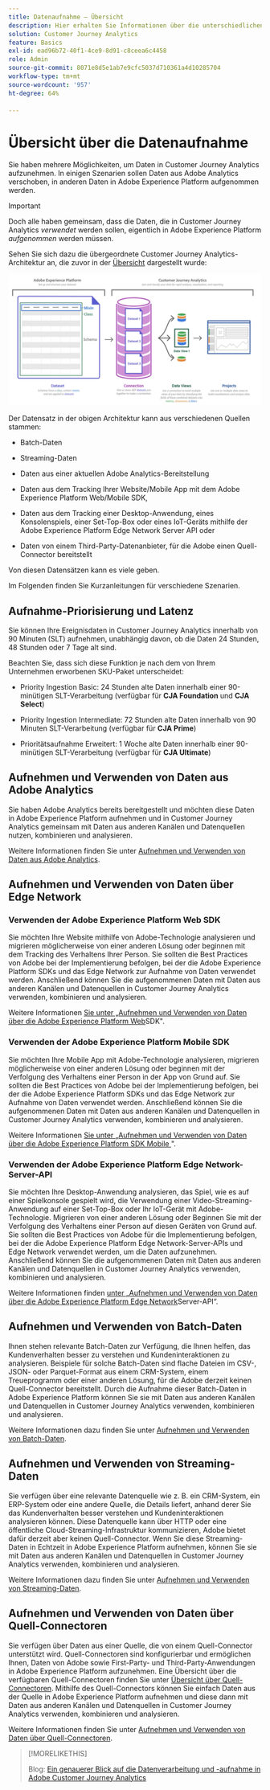 ```yaml
---
title: Datenaufnahme – Übersicht
description: Hier erhalten Sie Informationen über die unterschiedlichen Methoden der Datenaufnahme in Customer Journey Analytics
solution: Customer Journey Analytics
feature: Basics
exl-id: ead96b72-40f1-4ce9-8d91-c8ceea6c4458
role: Admin
source-git-commit: 8071e8d5e1ab7e9cfc5037d710361a4d10285704
workflow-type: tm+mt
source-wordcount: '957'
ht-degree: 64%

---
```


# Übersicht über die Datenaufnahme

Sie haben mehrere Möglichkeiten, um Daten in Customer Journey Analytics aufzunehmen. In einigen Szenarien sollen Daten aus Adobe Analytics verschoben, in anderen Daten in Adobe Experience Platform aufgenommen werden.

>[!IMPORTANT]
>
>Doch alle haben gemeinsam, dass die Daten, die in Customer Journey Analytics _verwendet_ werden sollen, eigentlich in Adobe Experience Platform _aufgenommen_ werden müssen.

Sehen Sie sich dazu die übergeordnete Customer Journey Analytics-Architektur an, die zuvor in der [Übersicht](https://experienceleague.adobe.com/docs/analytics-platform/using/cja-overview/cja-overview.html?lang=de) dargestellt wurde:

![Customer Journey Analytics-Architektur, die in diesem Abschnitt beschrieben wird](./assets/cja-architecture.png)

Der Datensatz in der obigen Architektur kann aus verschiedenen Quellen stammen:

- Batch-Daten

- Streaming-Daten

- Daten aus einer aktuellen Adobe Analytics-Bereitstellung

- Daten aus dem Tracking Ihrer Website/Mobile App mit dem Adobe Experience Platform Web/Mobile SDK,

- Daten aus dem Tracking einer Desktop-Anwendung, eines Konsolenspiels, einer Set-Top-Box oder eines IoT-Geräts mithilfe der Adobe Experience Platform Edge Network Server API oder

- Daten von einem Third-Party-Datenanbieter, für die Adobe einen Quell-Connector bereitstellt

Von diesen Datensätzen kann es viele geben.

Im Folgenden finden Sie Kurzanleitungen für verschiedene Szenarien.

## Aufnahme-Priorisierung und Latenz

Sie können Ihre Ereignisdaten in Customer Journey Analytics innerhalb von 90 Minuten (SLT) aufnehmen, unabhängig davon, ob die Daten 24 Stunden, 48 Stunden oder 7 Tage alt sind.

Beachten Sie, dass sich diese Funktion je nach dem von Ihrem Unternehmen erworbenen SKU-Paket unterscheidet:

- Priority Ingestion Basic: 24 Stunden alte Daten innerhalb einer 90-minütigen SLT-Verarbeitung (verfügbar für **CJA Foundation** und **CJA Select**)

- Priority Ingestion Intermediate: 72 Stunden alte Daten innerhalb von 90 Minuten SLT-Verarbeitung (verfügbar für **CJA Prime**)

- Prioritätsaufnahme Erweitert: 1 Woche alte Daten innerhalb einer 90-minütigen SLT-Verarbeitung (verfügbar für **CJA Ultimate**)

## Aufnehmen und Verwenden von Daten aus Adobe Analytics

Sie haben Adobe Analytics bereits bereitgestellt und möchten diese Daten in Adobe Experience Platform aufnehmen und in Customer Journey Analytics gemeinsam mit Daten aus anderen Kanälen und Datenquellen nutzen, kombinieren und analysieren.

Weitere Informationen finden Sie unter [Aufnehmen und Verwenden von Daten aus Adobe Analytics](./analytics.md).


## Aufnehmen und Verwenden von Daten über Edge Network

### Verwenden der Adobe Experience Platform Web SDK

Sie möchten Ihre Website mithilfe von Adobe-Technologie analysieren und migrieren möglicherweise von einer anderen Lösung oder beginnen mit dem Tracking des Verhaltens Ihrer Person. Sie sollten die Best Practices von Adobe bei der Implementierung befolgen, bei der die Adobe Experience Platform SDKs und das Edge Network zur Aufnahme von Daten verwendet werden. Anschließend können Sie die aufgenommenen Daten mit Daten aus anderen Kanälen und Datenquellen in Customer Journey Analytics verwenden, kombinieren und analysieren.

Weitere Informationen [ Sie unter „Aufnehmen und Verwenden von Daten über die Adobe Experience Platform Web](./aepwebsdk.md)SDK&quot;.

### Verwenden der Adobe Experience Platform Mobile SDK

Sie möchten Ihre Mobile App mit Adobe-Technologie analysieren, migrieren möglicherweise von einer anderen Lösung oder beginnen mit der Verfolgung des Verhaltens einer Person in der App von Grund auf. Sie sollten die Best Practices von Adobe bei der Implementierung befolgen, bei der die Adobe Experience Platform SDKs und das Edge Network zur Aufnahme von Daten verwendet werden. Anschließend können Sie die aufgenommenen Daten mit Daten aus anderen Kanälen und Datenquellen in Customer Journey Analytics verwenden, kombinieren und analysieren.

Weitere Informationen [ Sie unter „Aufnehmen und Verwenden von Daten über die Adobe Experience Platform SDK Mobile ](./aepmobilesdk.md)&quot;.

### Verwenden der Adobe Experience Platform Edge Network-Server-API

Sie möchten Ihre Desktop-Anwendung analysieren, das Spiel, wie es auf einer Spielkonsole gespielt wird, die Verwendung einer Video-Streaming-Anwendung auf einer Set-Top-Box oder Ihr IoT-Gerät mit Adobe-Technologie. Migrieren von einer anderen Lösung oder Beginnen Sie mit der Verfolgung des Verhaltens einer Person auf diesen Geräten von Grund auf. Sie sollten die Best Practices von Adobe für die Implementierung befolgen, bei der die Adobe Experience Platform Edge Network-Server-APIs und Edge Network verwendet werden, um die Daten aufzunehmen. Anschließend können Sie die aufgenommenen Daten mit Daten aus anderen Kanälen und Datenquellen in Customer Journey Analytics verwenden, kombinieren und analysieren.

Weitere Informationen finden [ unter „Aufnehmen und Verwenden von Daten über die Adobe Experience Platform Edge Network](./serverapi.md)Server-API“.

## Aufnehmen und Verwenden von Batch-Daten

Ihnen stehen relevante Batch-Daten zur Verfügung, die Ihnen helfen, das Kundenverhalten besser zu verstehen und Kundeninteraktionen zu analysieren. Beispiele für solche Batch-Daten sind flache Dateien im CSV-, JSON- oder Parquet-Format aus einem CRM-System, einem Treueprogramm oder einer anderen Lösung, für die Adobe derzeit keinen Quell-Connector bereitstellt. Durch die Aufnahme dieser Batch-Daten in Adobe Experience Platform können Sie sie mit Daten aus anderen Kanälen und Datenquellen in Customer Journey Analytics verwenden, kombinieren und analysieren.

Weitere Informationen dazu finden Sie unter [Aufnehmen und Verwenden von Batch-Daten](./batch.md).

## Aufnehmen und Verwenden von Streaming-Daten

Sie verfügen über eine relevante Datenquelle wie z. B. ein CRM-System, ein ERP-System oder eine andere Quelle, die Details liefert, anhand derer Sie das Kundenverhalten besser verstehen und Kundeninteraktionen analysieren können. Diese Datenquelle kann über HTTP oder eine öffentliche Cloud-Streaming-Infrastruktur kommunizieren, Adobe bietet dafür derzeit aber keinen Quell-Connector. Wenn Sie diese Streaming-Daten in Echtzeit in Adobe Experience Platform aufnehmen, können Sie sie mit Daten aus anderen Kanälen und Datenquellen in Customer Journey Analytics verwenden, kombinieren und analysieren.

Weitere Informationen dazu finden Sie unter [Aufnehmen und Verwenden von Streaming-Daten](./streaming.md).

## Aufnehmen und Verwenden von Daten über Quell-Connectoren

Sie verfügen über Daten aus einer Quelle, die von einem Quell-Connector unterstützt wird. Quell-Connectoren sind konfigurierbar und ermöglichen Ihnen, Daten von Adobe sowie First-Party- und Third-Party-Anwendungen in Adobe Experience Platform aufzunehmen. Eine Übersicht über die verfügbaren Quell-Connectoren finden Sie unter [Übersicht über Quell-Connectoren](https://experienceleague.adobe.com/docs/experience-platform/sources/home.html?lang=de). Mithilfe des Quell-Connectors können Sie einfach Daten aus der Quelle in Adobe Experience Platform aufnehmen und diese dann mit Daten aus anderen Kanälen und Datenquellen in Customer Journey Analytics verwenden, kombinieren und analysieren.

Weitere Informationen finden Sie unter [Aufnehmen und Verwenden von Daten über Quell-Connectoren](./sources.md).

>[!MORELIKETHIS]
>
>Blog: [Ein genauerer Blick auf die Datenverarbeitung und -aufnahme in Adobe Customer Journey Analytics](https://experienceleaguecommunities.adobe.com/t5/adobe-analytics-blogs/a-closer-look-at-data-processing-amp-ingestion-in-adobe-customer/ba-p/665091?profile.language=de)

